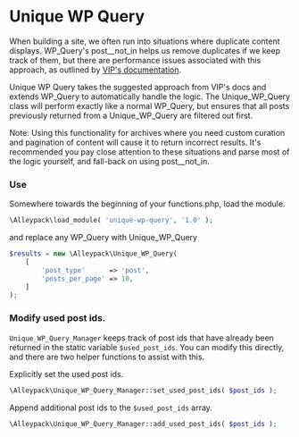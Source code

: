 # Unique WP Query
When building a site, we often run into situations where duplicate content displays. WP_Query's post__not_in helps us remove duplicates if we keep track of them, but there are performance issues associated with this approach, as outlined by [VIP's documentation](https://vip.wordpress.com/documentation/performance-improvements-by-removing-usage-of-post__not_in/).

Unique WP Query takes the suggested approach from VIP's docs and extends WP_Query to automatically handle the logic. The Unique_WP_Query class will perform exactly like a normal WP_Query, but ensures that all posts previously returned from a Unique_WP_Query are filtered out first.

Note: Using this functionality for archives where you need custom curation and pagination of content will cause it to return incorrect results. It's recommended you pay close attention to these situations and parse most of the logic yourself, and fall-back on using post__not_in.

### Use

Somewhere towards the beginning of your functions.php, load the module.

```php
\Alleypack\load_module( 'unique-wp-query', '1.0' );
```

and replace any WP_Query with Unique_WP_Query

```php
$results = new \Alleypack\Unique_WP_Query(
    [
        'post_type'      => 'post',
        'posts_per_page' => 10,
    ]
);
```

### Modify used post ids.
`Unique_WP_Query_Manager` keeps track of post ids that have already been returned in the static variable `$used_post_ids`. You can modify this directly, and there are two helper functions to assist with this.

Explicitly set the used post ids.
```php
\Alleypack\Unique_WP_Query_Manager::set_used_post_ids( $post_ids );
```

Append additional post ids to the `$used_post_ids` array.
```php
\Alleypack\Unique_WP_Query_Manager::add_used_post_ids( $post_ids );
```